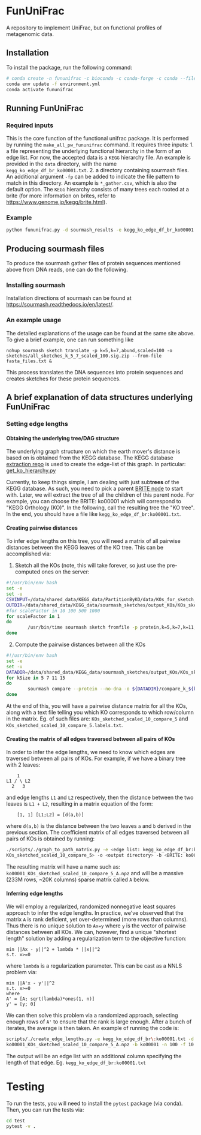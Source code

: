 # FunUniFrac
A repository to implement UniFrac, but on functional profiles of metagenomic data.

## Installation
To install the package, run the following command:
```bash
# conda create -n fununifrac -c bioconda -c conda-forge -c conda --file requirements.txt
conda env update -f environment.yml
conda activate fununifrac
```

## Running FunUniFrac
### Required inputs
This is the core function of the functional unifrac package. It is performed by running the `make_all_pw_fununifrac` 
command. It requires three inputs: 1. a file representing the underlying functional hierarchy in the form of an edge list.
For now, the accepted data is a `KEGG` hierarchy file. An example is provided in the `data` directory, with the name
`kegg_ko_edge_df_br_ko00001.txt`. 2. a directory containing sourmash files. An additional argument `-fp` can be added to
indicate the file pattern to match in this directory. An example is `*_gather.csv`, which is also the default option.
The `KEGG` hierarchy consists of many trees each rooted at a brite (for more information on brites, refer to
https://www.genome.jp/kegg/brite.html). 

### Example 
```bash
python fununifrac.py -d sourmash_results -e kegg_ko_edge_df_br_ko00001.txt_AAI_lengths_n_50_f_10_r_100.txt -fp '*.csv' -b ko00001 -o results.npy
```

## Producing sourmash files
To produce the sourmash gather files of protein sequences mentioned above from DNA reads, one can do the following.

### Installing sourmash
Installation directions of sourmash can be found at https://sourmash.readthedocs.io/en/latest/.

### An example usage
The detailed explanations of the usage can be found at the same site above. To give a brief example, one can run something like
```
nohup sourmash sketch translate -p k=5,k=7,abund,scaled=100 -o sketches/all_sketches_k_5_7_scaled_100.sig.zip --from-file fasta_files.txt &
```
This process translates the DNA sequences into protein sequences and creates sketches for these protein sequences.

## A brief explanation of data structures underlying FunUniFrac

### Setting edge lengths

#### Obtaining the underlying tree/DAG structure
The underlying graph structure on which the earth mover's distance
is based on is obtained from the KEGG database. The KEGG database 
[extraction repo](https://github.com/KoslickiLab/KEGG_data_extraction)
is used to create the edge-list of this graph. In particular:
[get_ko_hierarchy.py](https://github.com/KoslickiLab/KEGG_data_extraction/blob/master/python_scripts/get_ko_hierarchy.py)

Currently, to keep things simple, I am dealing with just sub**trees** of the KEGG database. 
As such, you need to pick a parent [BRITE node](https://rest.kegg.jp/list/brite) to start with. Later, we will extract the tree
of all the children of this parent node. For example, you can choose the BRITE: ko00001 which 
will correspond to "KEGG Orthology (KO)". In the following, call the resulting tree the "KO tree".
In the end, you should have a file like `kegg_ko_edge_df_br:ko00001.txt`.

#### Creating pairwise distances
To infer edge lengths on this tree, you will need a matrix of all pairwise distances between the KEGG leaves
of the KO tree. This can be accomplished via:
1. Sketch all the KOs (note, this will take forever, so just use the pre-computed ones on the server:
```bash
#!/usr/bin/env bash
set -e
set -u
CSVINPUT=/data/shared_data/KEGG_data/PartitionByKO/data/KOs_for_sketch_fromfile.txt
OUTDIR=/data/shared_data/KEGG_data/sourmash_sketches/output_KOs/KOs_sketched
#for scaleFactor in 10 100 500 1000
for scaleFactor in 1
do
        /usr/bin/time sourmash sketch fromfile -p protein,k=5,k=7,k=11,abund,scaled=${scaleFactor} -o ${OUTDIR}/KOs_sketched_scaled_${scaleFactor}.sig.zip $CSVINPUT
done
```
2. Compute the pairwise distances between all the KOs
```bash
#!/usr/bin/env bash
set -e
set -u
DATADIR=/data/shared_data/KEGG_data/sourmash_sketches/output_KOs/KOs_sketched
for kSize in 5 7 11 15
do
        sourmash compare --protein --no-dna -o ${DATADIR}/compare_k_${kSize} --ani -k ${kSize} -p 50 ${DATADIR}/KOs_sketched_scaled_10.sig.zip
done
```
At the end of this, you will have a pairwise distance matrix for all the KOs, along with a text file telling you which
KO corresponds to which row/column in the matrix. Eg. of such files are: `KOs_sketched_scaled_10_compare_5`
and `KOs_sketched_scaled_10_compare_5.labels.txt`.

#### Creating the matrix of all edges traversed between all pairs of KOs
In order to infer the edge lengths, we need to know which edges are traversed between all pairs of KOs.
For example, if we have a binary tree with 2 leaves:
```
    1
L1 / \ L2
  2   3
``` 
and edge lengths `L1` and `L2` respectively, then the distance between the two leaves is `L1 + L2`, resulting in a 
matrix equation of the form:
```
    [1, 1] [L1;L2] = [d(a,b)] 
``` 
where `d(a,b)` is the distance between the two leaves `a` and `b` derived in the previous section.
The coefficient matrix of all edges traversed between all pairs of KOs is obtained by running:
```bash
./scripts/./graph_to_path_matrix.py -e <edge list: kegg_ko_edge_df_br:ko00001.txt> -d <distance matrix: 
KOs_sketched_scaled_10_compare_5> -o <output directory> -b <BRITE: ko00001> 
```
The resulting matrix will have a name such as: `ko00001_KOs_sketched_scaled_10_compare_5_A.npz` and will be a 
massive (233M rows, ~20K columns) sparse matrix called `A` below.

#### Inferring edge lengths
We will employ a regularized, randomized nonnegative least squares approach to infer the edge lengths.
In practice, we've observed that the matrix `A` is rank deficient, yet over-determined (more rows than columns).
Thus there is no unique solution to `Ax=y` where `y` is the vector of pairwise distances between all KOs. We can, 
however, find a unique "shortest length" solution by adding a regularization term to the objective function:
```
min ||Ax - y||^2 + lambda * ||x||^2
s.t. x>=0
```
where `lambda` is a regularization parameter. This can be cast as a NNLS problem via:
```
min ||A'x - y'||^2
s.t. x>=0
where
A' = [A; sqrt(lambda)*ones(1, n)]
y' = [y; 0]
```
We can then solve this problem via a randomized approach, selecting enough rows of `A'` to ensure that the rank is 
large enough. After a bunch of iterates, the average is then taken. An example of running the code is:
```bash
scripts/./create_edge_lengths.py -e kegg_ko_edge_df_br\:ko00001.txt -d KOs_sketched_scaled_10_compare_5 -A 
ko00001_KOs_sketched_scaled_10_compare_5_A.npz -b ko00001 -n 100 -f 10 -r 1 --force -o kegg_ko_edge_df_br\:ko00001.txt
```
The output will be an edge list with an additional column specifying the length of that edge. Eg. `kegg_ko_edge_df_br:ko00001.txt`

# Testing
To run the tests, you will need to install the `pytest` package (via conda). Then, you can run the tests via:
```bash
cd test
pytest -v .
```
